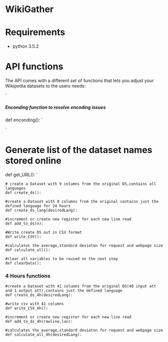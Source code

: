 # WikiGather

# Requirements
- python 3.5.2

# API functions

The API comes with a different set of functions that lets you adjust your Wikipedia datasets to the users needs:

`
##### Enconding function to resolve encoding issues
def enconding():
`

`
# Generate list of the dataset names stored online
def get_URL():
`

```
# create a Dataset with 9 columns from the original DS,contains all languages 
def create_ds():
```

```
#create a Dataset with 8 columns from the original contains just the defined language for 24 hours	
def create_ds_lang(desiredLang):
```

```
#increment or create new register for each new line read
def add_to_ds(n):
```

```
#Write create DS out in CSV format		
def write_CSV():
```

```
#calculates the average,standard deviaton for request and webpage size
def calculate_all():
```

```
#clear all variables to be reused on the next step
def clearData():
```


### 4 Hours functions

```
#create a Dataset with 41 columns from the original DS(40 input att and 1 output att),contains just the defined language	
def create_ds_4h(desiredLang):
```

```
#write csv with 41 columns
def write_CSV_4h():
```

```
#increment or create new register for each new line read
def add_to_ds_4h(rawline,lan):
```

```
#calculates the average,standard deviaton for request and webpage size
def calculate_all_4h(desiredLang):
```
